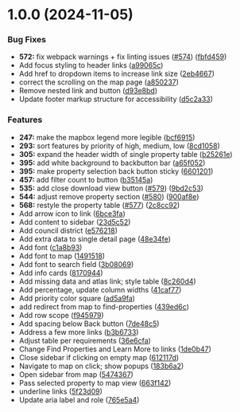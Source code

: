 # 1.0.0 (2024-11-05)


### Bug Fixes

* **572:** fix webpack warnings + fix linting issues ([#574](https://github.com/CodeWritingCow/vacant-lots-proj/issues/574)) ([fbfd459](https://github.com/CodeWritingCow/vacant-lots-proj/commit/fbfd459ba147e51a2fd54bee61d5ca63fb74eb98))
* Add focus styling to header links ([a99065c](https://github.com/CodeWritingCow/vacant-lots-proj/commit/a99065cba1607b981702e7aa7e654f24c108ad6e))
* Add href to dropdown items to increase link size ([2eb4667](https://github.com/CodeWritingCow/vacant-lots-proj/commit/2eb4667e7b68f45489c51ea10aa7d15afd2a3c77))
* correct the scrolling on the map page ([a850237](https://github.com/CodeWritingCow/vacant-lots-proj/commit/a8502372e243057e2b06559cb042d94ea894415a))
* Remove nested link and button ([d93e8bd](https://github.com/CodeWritingCow/vacant-lots-proj/commit/d93e8bd52d80cd8d5b1a30910aaa4b168a11b57a))
* Update footer markup structure for accessibility ([d5c2a33](https://github.com/CodeWritingCow/vacant-lots-proj/commit/d5c2a334f0e5c297f117dca5dc2972b56d7b3542))


### Features

* **247:** make the mapbox legend more legible ([bcf6915](https://github.com/CodeWritingCow/vacant-lots-proj/commit/bcf691566fc26e834547a43efd863de58abdf3d4))
* **293:** sort features by priority of high, medium, low ([8cd1058](https://github.com/CodeWritingCow/vacant-lots-proj/commit/8cd105872feb0065aa3d207d42dc5df76ef63dbc))
* **305:** expand the header width of single property table ([b25261e](https://github.com/CodeWritingCow/vacant-lots-proj/commit/b25261e5d9e26bdbd9694aa03b4964771528dd3b))
* **395:** add white background to backbutton bar ([a65f052](https://github.com/CodeWritingCow/vacant-lots-proj/commit/a65f052ca2e5c0eac2737f85b4997af6e993f750))
* **395:** make property selection back button sticky ([6601201](https://github.com/CodeWritingCow/vacant-lots-proj/commit/6601201fcf943f8e64a1341327095e9b7edc6b08))
* **457:** add filter count to button ([b35145a](https://github.com/CodeWritingCow/vacant-lots-proj/commit/b35145a1df5f2995294f829e0b7cde20ba0e0f29))
* **535:** add close download view button ([#579](https://github.com/CodeWritingCow/vacant-lots-proj/issues/579)) ([9bd2c53](https://github.com/CodeWritingCow/vacant-lots-proj/commit/9bd2c53aa3b49da8136fa6e7e850c4dc4d5e2d74))
* **544:** adjust remove property section ([#580](https://github.com/CodeWritingCow/vacant-lots-proj/issues/580)) ([900af8e](https://github.com/CodeWritingCow/vacant-lots-proj/commit/900af8e6fbfc89bd4ed83b17c9eed0a1d5a3de3b))
* **568:** restyle the property table ([#577](https://github.com/CodeWritingCow/vacant-lots-proj/issues/577)) ([2c8cc92](https://github.com/CodeWritingCow/vacant-lots-proj/commit/2c8cc92b7f28aecdbe65412476691baa50254292))
* Add arrow icon to link ([6bce3fa](https://github.com/CodeWritingCow/vacant-lots-proj/commit/6bce3fa84ad9827f2117a2d51ed2f2665e83481b))
* Add content to sidebar ([23d5c52](https://github.com/CodeWritingCow/vacant-lots-proj/commit/23d5c52c3fcd1eb1eff902e7d1fd37ab2fe41b6d))
* Add council district ([e576218](https://github.com/CodeWritingCow/vacant-lots-proj/commit/e5762185840f0bbc2289fede8481f5b39a16087d))
* Add extra data to single detail page ([48e34fe](https://github.com/CodeWritingCow/vacant-lots-proj/commit/48e34fe0a6317fc8fc0f1f5e745dd165000d437f))
* Add font ([c1a8b93](https://github.com/CodeWritingCow/vacant-lots-proj/commit/c1a8b93561dfc67c8eed31b3c8befa2b8ae984ec))
* Add font to map ([1491518](https://github.com/CodeWritingCow/vacant-lots-proj/commit/14915180857a482a25d96f9f45f7c838082e2d71))
* Add font to search field ([3b08069](https://github.com/CodeWritingCow/vacant-lots-proj/commit/3b080690ba92007545467bc2ce4bf3bcad26c899))
* Add info cards ([8170944](https://github.com/CodeWritingCow/vacant-lots-proj/commit/8170944fdb8d8be36af062012967323047bda748))
* Add missing data and atlas link; style table ([8c260d4](https://github.com/CodeWritingCow/vacant-lots-proj/commit/8c260d48e015ed6c8c29cc10b8936753cc013ff0))
* Add percentage, update column widths ([41caf77](https://github.com/CodeWritingCow/vacant-lots-proj/commit/41caf77c55eb0a6336abc80047ed83584d250a64))
* Add priority color square ([ad5a9fa](https://github.com/CodeWritingCow/vacant-lots-proj/commit/ad5a9faff3b9596256e680b3d6d95c54caefc7a7))
* add redirect from map to find-properties ([439ed6c](https://github.com/CodeWritingCow/vacant-lots-proj/commit/439ed6c7291251aed9751431cd5bdc2fa6883a15))
* Add row scope ([f945979](https://github.com/CodeWritingCow/vacant-lots-proj/commit/f945979edaee2ad5a003a5b5560a89cc25717f3b))
* Add spacing below Back button ([7de48c5](https://github.com/CodeWritingCow/vacant-lots-proj/commit/7de48c50f177c0275cebac0a4a7d9dfce8d2cd2c))
* Address a few more links ([b3b6733](https://github.com/CodeWritingCow/vacant-lots-proj/commit/b3b673375f1472f15d80bffeff378c973d6cb49d))
* Adjust table per requirements ([36e6cfa](https://github.com/CodeWritingCow/vacant-lots-proj/commit/36e6cfa5934defadcf1a8b8ad1c09ffe609d0ec5))
* Change Find Properties and Learn More to links ([1de0b47](https://github.com/CodeWritingCow/vacant-lots-proj/commit/1de0b474811ab2d4281d94c6a9d5882a8ebb0c13))
* Close sidebar if clicking on empty map ([612117d](https://github.com/CodeWritingCow/vacant-lots-proj/commit/612117d6c54bc62baaae4f773013e196232c2dba))
* Navigate to map on click; show popups ([183b6a2](https://github.com/CodeWritingCow/vacant-lots-proj/commit/183b6a224d651726a6e465d7c9549ef437626f9e))
* Open sidebar from map ([5474367](https://github.com/CodeWritingCow/vacant-lots-proj/commit/54743673e99ffd6b939009ad54e4d0a4252ba044))
* Pass selected property to map view ([663f142](https://github.com/CodeWritingCow/vacant-lots-proj/commit/663f14236ccb9246efa8882c0dfa44e8cbcba0f7))
* underline links ([5f23d09](https://github.com/CodeWritingCow/vacant-lots-proj/commit/5f23d09da9a7258b284ccfef54b1be0ee2a8e1f8))
* Update aria label and role ([765e5a4](https://github.com/CodeWritingCow/vacant-lots-proj/commit/765e5a4fef1941e93815ae4789093e047183101c))
